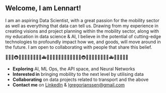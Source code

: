 ## Welcome, I am Lennart!

I am an aspiring Data Scientist, with a great passion for the mobility sector as well as everything that data can tell us.
Drawing from my experience in creating visions and project planning within the mobility sector, along with my education in data science & AI, I believe in the potential of cutting-edge technologies to profoundly impact how we, and goods, will move around in the future. I am open to collaborating with people that share this belief.

🚗🚄🚕🚇🚌🚋🚙🚈🚎🚝🚓🚞🚑🚅🚒🚉🚐🚊🚚🚡🚛🚠🚗🚄🚕🚇🚌🚋🚙🚈🚎🚝🚓🚞🚑🚅🚒🚉🚐🚊

* **Exploring** AI, ML Ops, the API space, and Neural Networks
* **Interested in** bringing mobility to the next level by utilising data
* **Collaborating** on data projects related to transport and the above
* **Contact me** on [LinkedIn](https://www.linkedin.com/in/lennijanssen/) & <lgregorjanssen@gmail.com>


